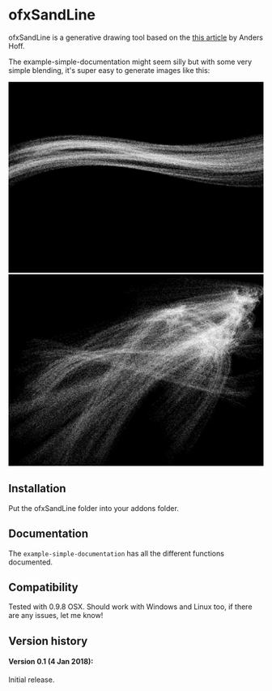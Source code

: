 ofxSandLine
=====================================
ofxSandLine is a generative drawing tool based on the [this article](http://inconvergent.net/grains-of-sand/) by Anders Hoff.

The example-simple-documentation might seem silly but with some very simple blending, it's super easy to generate images like this:

![screenshot0](screenshots/blending0.png)
![screenshot1](screenshots/blending1.png)

Installation
------------
Put the ofxSandLine folder into your addons folder.

Documentation
------------
The `example-simple-documentation` has all the different functions documented.

Compatibility
------------
Tested with 0.9.8 OSX. Should work with Windows and Linux too, if there are any issues, let me know!

Version history
------------
#### Version 0.1 (4 Jan 2018):
Initial release.
